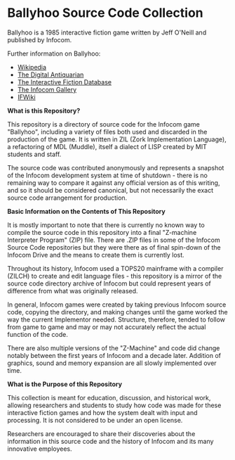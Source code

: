 # Ballyhoo Source Code Collection

Ballyhoo is a 1985 interactive fiction game written by Jeff O'Neill and published by Infocom.

Further information on Ballyhoo:

* [Wikipedia](https://en.wikipedia.org/wiki/Ballyhoo_(video_game))
* [The Digital Antiquarian](https://www.filfre.net/2014/12/ballyhoo/)
* [The Interactive Fiction Database](https://ifdb.tads.org/viewgame?id=b0i6bx7g4rkrekgg)
* [The Infocom Gallery](http://gallery.guetech.org/ballyhoo/ballyhoo.html)
* [IFWiki](http://www.ifwiki.org/index.php/Ballyhoo)

__What is this Repository?__

This repository is a directory of source code for the Infocom game "Ballyhoo", including a variety of files both used and discarded in the production of the game. It is written in ZIL (Zork Implementation Language), a refactoring of MDL (Muddle), itself a dialect of LISP created by MIT students and staff.

The source code was contributed anonymously and represents a snapshot of the Infocom development system at time of shutdown - there is no remaining way to compare it against any official version as of this writing, and so it should be considered canonical, but not necessarily the exact source code arrangement for production.

__Basic Information on the Contents of This Repository__

It is mostly important to note that there is currently no known way to compile the source code in this repository into a final "Z-machine Interpreter Program" (ZIP) file. There are .ZIP files in some of the Infocom Source Code repositories but they were there as of final spin-down of the Infocom Drive and the means to create them is currently lost.

Throughout its history, Infocom used a TOPS20 mainframe with a compiler (ZILCH) to create and edit language files - this repository is a mirror of the source code directory archive of Infocom but could represent years of difference from what was originally released.

In general, Infocom games were created by taking previous Infocom source code, copying the directory, and making changes until the game worked the way the current Implementor needed. Structure, therefore, tended to follow from game to game and may or may not accurately reflect the actual function of the code.

There are also multiple versions of the "Z-Machine" and code did change notably between the first years of Infocom and a decade later. Addition of graphics, sound and memory expansion are all slowly implemented over time.

__What is the Purpose of this Repository__

This collection is meant for education, discussion, and historical work, allowing researchers and students to study how code was made for these interactive fiction games and how the system dealt with input and processing. It is not considered to be under an open license.

Researchers are encouraged to share their discoveries about the information in this source code and the history of Infocom and its many innovative employees.
